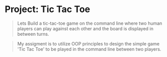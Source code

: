 # Project: Tic Tac Toe

>Lets Build a tic-tac-toe game on the command line where two human players can play against each other and the board is displayed in between turns.

>My assigment is to utilize OOP principles to design the simple game 'Tic Tac Toe' to be played in the command line between two players.
